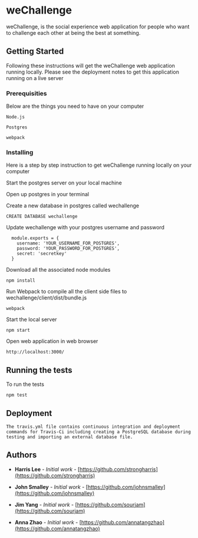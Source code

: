 # weChallenge

weChallenge, is the social experience web application for people who want to challenge each other at being the best at something.

## Getting Started

Following these instructions will get the weChallenge web application running locally. Please see the deployment notes to get this application running on a live server

### Prerequisities

Below are the things you need to have on your computer

```
Node.js

Postgres

webpack

```
### Installing
Here is a step by step instruction to get weChallenge running locally on your computer

Start the postgres server on your local machine

Open up postgres in your terminal


Create a new database in postgres called wechallenge
```
CREATE DATABASE wechallenge
```

Update wechallenge with your postgres username and password
```
  module.exports = {
    username: 'YOUR_USERNAME_FOR_POSTGRES',
    password: 'YOUR_PASSWORD_FOR_POSTGRES',
    secret: 'secretkey'
  }
```

Download all the associated node modules
```
npm install
```

Run Webpack to compile all the client side files to wechallenge/client/dist/bundle.js
```
webpack
```

Start the local server
```
npm start
```

Open web application in web browser
```
http://localhost:3000/
```

## Running the tests

To run the tests
```
npm test
```

## Deployment

```
The travis.yml file contains continuous integration and deployment commands for Travis-Ci including creating a PostgreSQL database during testing and importing an external database file.
```

## Authors

* **Harris Lee** - *Initial work* - [https://github.com/strongharris](https://github.com/strongharris)

* **John Smalley** - *Initial work* - [https://github.com/johnsmalley](https://github.com/johnsmalley)

* **Jim Yang** - *Initial work* - [https://github.com/sourjam](https://github.com/sourjam)

* **Anna Zhao** - *Initial work* - [https://github.com/annatangzhao](https://github.com/annatangzhao)
